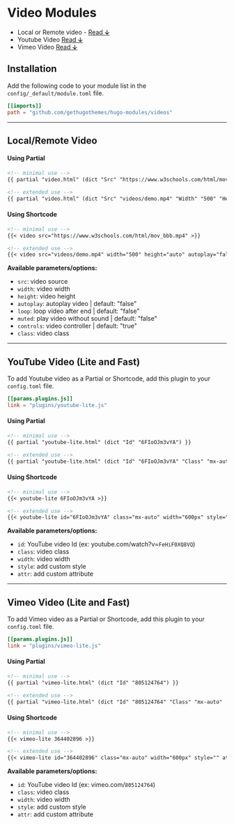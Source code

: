 # Video Modules

- Local or Remote video - [Read ↆ](https://github.com/gethugothemes/hugo-modules/edit/master/shortcodes/video/README.md#video-implementation-localremote)
- Youtube Video [Read ↆ](https://github.com/gethugothemes/hugo-modules/edit/master/shortcodes/video/README.md#youtube-video-implementation-lite-and-fast)
- Vimeo Video [Read ↆ](https://github.com/gethugothemes/hugo-modules/edit/master/shortcodes/video/README.md#vimeo-video-implementation-lite-and-fast)

## Installation

Add the following code to your module list in the `config/_default/module.toml` file.

```toml
[[imports]]
path = "github.com/gethugothemes/hugo-modules/videos"
```

<hr>

## Local/Remote Video
#### Using Partial

```md
<!-- minimal use -->
{{ partial "video.html" (dict "Src" "https://www.w3schools.com/html/mov_bbb.mp4") }}

<!-- extended use -->
{{ partial "video.html" (dict "Src" "videos/demo.mp4" "Width" "500" "Height" "auto" "Autoplay" "false" "Loop" "false" "Muted" "false" "Controls" "true" "Class" "ght-video") }}
```

#### Using Shortcode

```md
<!-- minimal use -->
{{< video src="https://www.w3schools.com/html/mov_bbb.mp4" >}}

<!-- extended use -->
{{< video src="videos/demo.mp4" width="500" height="auto" autoplay="false" loop="false" muted="false" controls="true" class="" >}}
```
**Available parameters/options:**
* `src`: video source
* `width`: video width
* `height`: video height
* `autoplay`: autoplay video | default: "false"
* `loop`: loop video after end | default: "false"
* `muted`: play video without sound | default: "false"
* `controls`: video controller | default: "true"
* `class`: video class

<hr>

## YouTube Video (Lite and Fast)

To add Youtube video as a Partial or Shortcode, add this plugin to your `config.toml` file.

```toml
[[params.plugins.js]]
link = "plugins/youtube-lite.js"
```

#### Using Partial

```md
<!-- minimal use -->
{{ partial "youtube-lite.html" (dict "Id" "6FIoOJm3vYA") }}

<!-- extended use -->
{{ partial "youtube-lite.html" (dict "Id" "6FIoOJm3vYA" "Class" "mx-auto"  "Width" "600px" "Style" "" "Attr" "") }}
```

#### Using Shortcode

```md
<!-- minimal use -->
{{< youtube-lite 6FIoOJm3vYA >}}

<!-- extended use -->
{{< youtube-lite id="6FIoOJm3vYA" class="mx-auto" width="600px" style="" attr="" >}}
```
**Available parameters/options:**
* `id`: YouTube video Id (ex: youtube.com/watch?v=`FeHiF0XQ8VQ`)
* `class`: video class
* `width`: video width
* `style`: add custom style
* `attr`: add custom attribute

<hr>

## Vimeo Video (Lite and Fast)

To add Vimeo video as a Partial or Shortcode, add this plugin to your `config.toml` file.

```toml
[[params.plugins.js]]
link = "plugins/vimeo-lite.js"
```


#### Using Partial

```md
<!-- minimal use -->
{{ partial "vimeo-lite.html" (dict "Id" "805124764") }}

<!-- extended use -->
{{ partial "vimeo-lite.html" (dict "Id" "805124764" "Class" "mx-auto"  "Width" "600px" "Style" "" "Attr" "") }}
```

#### Using Shortcode

```md
<!-- minimal use -->
{{< vimeo-lite 364402896 >}}

<!-- extended use -->
{{< vimeo-lite id="364402896" class="mx-auto" width="600px" style="" attr="" >}}
```
**Available parameters/options:**
* `id`: YouTube video Id (ex: vimeo.com/`805124764`)
* `class`: video class
* `width`: video width
* `style`: add custom style
* `attr`: add custom attribute
